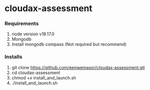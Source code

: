 # cloudax-assessment


### Requirements
1. node version v18.17.0
2. Mongodb
3. Install mongodb compass (Not required but recommend)



### Installs

1. git clone https://github.com/eenwemasor/cloudax-assessment.git
2. cd cloudax-assessment
3. chmod +x install_and_launch.sh
4. ./install_and_launch.sh
